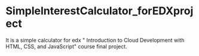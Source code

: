 # SimpleInterestCalculator_forEDXproject
It is a simple calculator for edx " Introduction to Cloud Development with HTML, CSS, and JavaScript" course final project.
